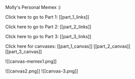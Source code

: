 Molly's Personal Memex :)

Click here to go to Part 1:
[[part_1_links]]

Click here to go to Part 2:
[[part_2_links]]

Click here to go to Part 3:
[[part_3_links]]

Click here for canvases:
[[part_1_canvas]]
[[part_2_canvas]]
[[part_3_canvas]]




![[canvas-memex1.png]]

![[canvas2.png]]
![[canvas-3.png]]
